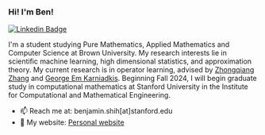 ### Hi! I'm Ben!

[![Linkedin Badge](https://img.shields.io/badge/-LinkedIn-0e76a8?style=flat-square&logo=Linkedin&logoColor=white)](https://linkedin.com/in/benjamin-shih)

I'm a student studying Pure Mathematics, Applied Mathematics and Computer Science at Brown University. My research interests lie in scientific machine learning, high dimensional statistics, and approximation theory. My current research is in operator learning, advised by [Zhongqiang Zhang](https://scholar.google.com/citations?user=FiMDGpcAAAAJ&hl=en) and [George Em Karniadkis](https://scholar.google.com/citations?user=yZ0-ywkAAAAJ&hl=en). Beginning Fall 2024, I will begin graduate study in computational mathematics at Stanford University in the Institute for Computational and Mathematical Engineering. 

- 📫 Reach me at: benjamin.shih[at]stanford.edu
- 📝 My website: [Personal website](https://benjaminshih.sites.stanford.edu)
